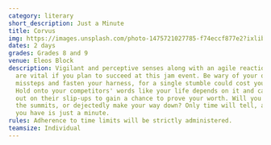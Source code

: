 ```yaml
---
category: literary
short_description: Just a Minute
title: Corvus
img: https://images.unsplash.com/photo-1475721027785-f74eccf877e2?ixlib=rb-4.0.3&ixid=M3wxMjA3fDB8MHxzZWFyY2h8Mnx8c3BlYWtpbmd8ZW58MHx8MHx8fDA%3D&auto=format&fit=crop&w=900&q=60
dates: 2 days
grades: Grades 8 and 9
venue: Eleos Block
description: Vigilant and perceptive senses along with an agile reaction time
  are vital if you plan to succeed at this jam event. Be wary of your own
  missteps and fasten your harness, for a single stumble could cost you dearly.
  Hold onto your competitors' words like your life depends on it and call them
  out on their slip-ups to gain a chance to prove your worth. Will you soar to
  the summits, or dejectedly make your way down? Only time will tell, and all
  you have is just a minute.
rules: Adherence to time limits will be strictly administered.
teamsize: Individual
---
```

